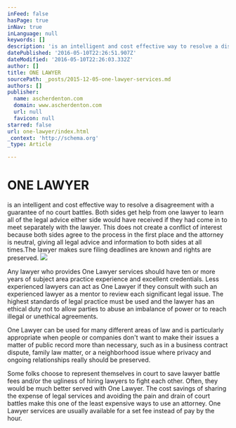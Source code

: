 ```yaml
---
inFeed: false
hasPage: true
inNav: true
inLanguage: null
keywords: []
description: 'is an intelligent and cost effective way to resolve a disagreement with a guarantee of no court battles. Both sides get help from one lawyer to learn all of the legal advice either side would have received if they had come in to meet separately with the lawyer. This does not create a conflict of interest because both sides agree to the process in the first place and the attorney is neutral, giving all legal advice and information to both sides at all times.The lawyer makes sure filing deadlines are known and rights are preserved. '
datePublished: '2016-05-10T22:26:51.907Z'
dateModified: '2016-05-10T22:26:03.332Z'
author: []
title: ONE LAWYER
sourcePath: _posts/2015-12-05-one-lawyer-services.md
authors: []
publisher:
  name: ascherdenton.com
  domain: www.ascherdenton.com
  url: null
  favicon: null
starred: false
url: one-lawyer/index.html
_context: 'http://schema.org'
_type: Article

---
```

# **ONE LAWYER**

is an intelligent and cost effective way to resolve a disagreement with a guarantee of no court battles. Both sides get help from one lawyer to learn all of the legal advice either side would have received if they had come in to meet separately with the lawyer. This does not create a conflict of interest because both sides agree to the process in the first place and the attorney is neutral, giving all legal advice and information to both sides at all times.The lawyer makes sure filing deadlines are known and rights are preserved. ![](https://the-grid-user-content.s3-us-west-2.amazonaws.com/2865c127-f5b5-4715-a916-b9345126ce9d.jpg)

Any lawyer who provides One Lawyer services should have ten or more years of subject area practice experience and excellent credentials. Less experienced lawyers can act as One Lawyer if they consult with such an experienced lawyer as a mentor to review each significant legal issue. The highest standards of legal practice must be used and the lawyer has an ethical duty not to allow parties to abuse an imbalance of power or to reach illegal or unethical agreements.

One Lawyer can be used for many different areas of law and is particularly appropriate when people or companies don't want to make their issues a matter of public record more than necessary, such as in a business contract dispute, family law matter, or a neighborhood issue where privacy and ongoing relationships really should be preserved.

Some folks choose to represent themselves in court to save lawyer battle fees and/or the ugliness of hiring lawyers to fight each other. Often, they would be much better served with One Lawyer. The cost savings of sharing the expense of legal services and avoiding the pain and drain of court battles make this one of the least expensive ways to use an attorney. One Lawyer services are usually available for a set fee instead of pay by the hour.